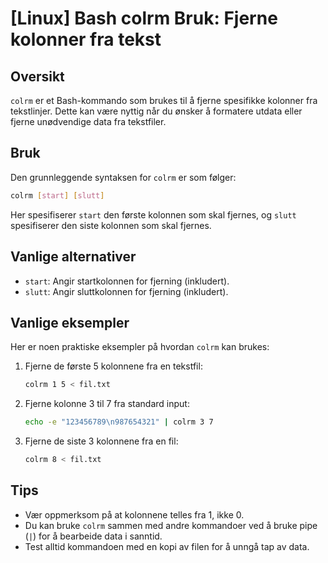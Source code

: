 # [Linux] Bash colrm Bruk: Fjerne kolonner fra tekst

## Oversikt
`colrm` er et Bash-kommando som brukes til å fjerne spesifikke kolonner fra tekstlinjer. Dette kan være nyttig når du ønsker å formatere utdata eller fjerne unødvendige data fra tekstfiler.

## Bruk
Den grunnleggende syntaksen for `colrm` er som følger:

```bash
colrm [start] [slutt]
```

Her spesifiserer `start` den første kolonnen som skal fjernes, og `slutt` spesifiserer den siste kolonnen som skal fjernes.

## Vanlige alternativer
- `start`: Angir startkolonnen for fjerning (inkludert).
- `slutt`: Angir sluttkolonnen for fjerning (inkludert).

## Vanlige eksempler
Her er noen praktiske eksempler på hvordan `colrm` kan brukes:

1. Fjerne de første 5 kolonnene fra en tekstfil:

   ```bash
   colrm 1 5 < fil.txt
   ```

2. Fjerne kolonne 3 til 7 fra standard input:

   ```bash
   echo -e "123456789\n987654321" | colrm 3 7
   ```

3. Fjerne de siste 3 kolonnene fra en fil:

   ```bash
   colrm 8 < fil.txt
   ```

## Tips
- Vær oppmerksom på at kolonnene telles fra 1, ikke 0.
- Du kan bruke `colrm` sammen med andre kommandoer ved å bruke pipe (`|`) for å bearbeide data i sanntid.
- Test alltid kommandoen med en kopi av filen for å unngå tap av data.